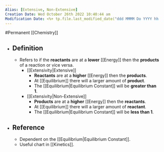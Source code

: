 ```yaml
---
Alias: [Extensive, Non-Extensive]
Creation Date: Wed October 26th 2022 10:40:44 am 
Modification Date: <%+ tp.file.last_modified_date("ddd MMMM Do YYYY hh:mm:ss a") %>
---
```

#Permanent [[Chemistry]]

- ## Definition
	- Refers to if the **reactants** are at a **lower** [[Energy]] then the **products** of a reaction or vice versa.
		- [[Extensivity|Extensive]]
			- **Reactants** are at a **higher** [[Energy]] then the **products**.
			- At [[Equilibrium]] there will a larger amount of **product**.
			- The [[Equilibrium|Equilibrium Constant]] will be **greater than 1**.
		- [[Extensivity|Non-Extensive]] 
			- **Products** are at a **higher** [[Energy]] then the **reactants**.
			- At [[Equilibrium]] there will a larger amount of **reactant**.
			- The [[Equilibrium|Equilibrium Constant]] will be **less than 1**.
- ## Reference
	- Dependent on the [[Equilibrium|Equilibrium Constant]].
	- Useful chart in [[Kinetics]].